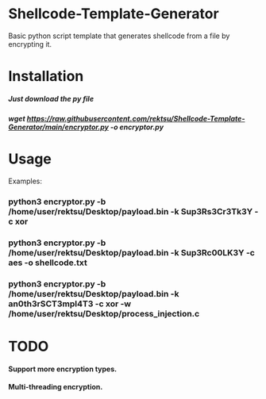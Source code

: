 # Shellcode-Template-Generator
Basic python script template that generates shellcode from a file by encrypting it.

# Installation
##### Just download the py file
##### wget https://raw.githubusercontent.com/rektsu/Shellcode-Template-Generator/main/encryptor.py -o encryptor.py

# Usage
Examples:


### python3 encryptor.py -b /home/user/rektsu/Desktop/payload.bin -k Sup3Rs3Cr3Tk3Y -c xor
### python3 encryptor.py -b /home/user/rektsu/Desktop/payload.bin -k Sup3Rc00LK3Y -c aes -o shellcode.txt
### python3 encryptor.py -b /home/user/rektsu/Desktop/payload.bin -k an0th3rSCT3mpl4T3 -c xor -w /home/user/rektsu/Desktop/process_injection.c


# TODO

#### Support more encryption types.
#### Multi-threading encryption.
